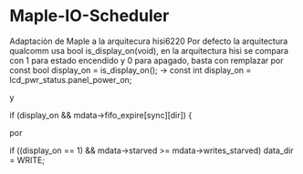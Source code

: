 # Maple-IO-Scheduler
Adaptaciòn de Maple a la arquitecura hisi6220
Por defecto la arquitectura qualcomm usa bool is_display_on(void), en la arquitectura hisi se compara con 1 para estado encendido y 0 para apagado, basta con remplazar por 
const bool display_on = is_display_on(); -> const int display_on = lcd_pwr_status.panel_power_on;

y

if (display_on && mdata->fifo_expire[sync][dir]) {

por

if ((display_on == 1) && mdata->starved >= mdata->writes_starved)
			data_dir = WRITE;
